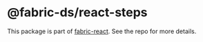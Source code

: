 # @fabric-ds/react-steps

This package is part of
[fabric-react](https://github.com/fabric-ds/react). See the repo for
more details.
